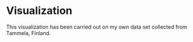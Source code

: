 # Visualization
This visualization has been carried out on my own data set collected from Tammela, Finland. 
